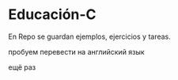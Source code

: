 # Educación-C #

En Repo se guardan ejemplos, ejercicios y tareas.

пробуем перевести на английский язык

ещё раз

